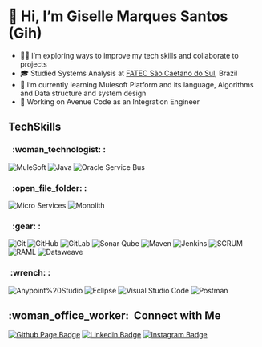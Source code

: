  <h1>👋 Hi, I’m Giselle Marques Santos (Gih) </h1>

 
- :ok_woman: I’m exploring ways to improve my tech skills and collaborate to projects
- :mortar_board: Studied Systems Analysis at [FATEC São Caetano do Sul](http://www.fatecsaocaetano.edu.br/), Brazil
- 🌱 I’m currently learning Mulesoft Platform and its language, Algorithms and Data structure and system design
- :briefcase: Working on Avenue Code as an Integration Engineer

<h2>TechSkills</h2>

<h3> &nbsp; :woman_technologist: :  </center> </h3>

  ![MuleSoft](https://img.shields.io/badge/-Mule%20Soft-333333?style=flat&logo=mulesoft)
  ![Java](https://img.shields.io/badge/-Java-333333?style=flat&logo=Oracle&logoColor=fc172a)
  ![Oracle Service Bus](https://img.shields.io/badge/-Oracle_Service_Bus-333333?style=flat&logo=Oracle&logoColor=fc172a)

<h3>&nbsp; :open_file_folder: :</center></h3>

 ![Micro Services](https://img.shields.io/badge/-Micro%20Services-333333?style=fla&logoColor=EAE6E3)
 ![Monolith](https://img.shields.io/badge/-Monolith-333333?style=fla&logoColor=EAE6E3)

<h3>&nbsp; :gear: : </center></h3>

![Git](https://img.shields.io/badge/-Git-333333?style=flat&logo=git)
![GitHub](https://img.shields.io/badge/-GitHub-333333?style=flat&logo=github)
![GitLab](https://img.shields.io/badge/-GitLab-333333?style=flat&logo=gitlab)
![Sonar Qube](https://img.shields.io/badge/-Sonar%20Qube-333333?style=flat&logo=sonarqube)
![Maven](https://img.shields.io/badge/-Apache%20Maven-333333?style=flat&logo=apachemaven)
![Jenkins](https://img.shields.io/badge/-Jenkins-333333?style=flat&logo=jenkins)
![SCRUM](https://img.shields.io/badge/-SCRUM-333333?style=flat&logo=scrumalliance)
![RAML](https://img.shields.io/badge/-RAML-333333?style=flat&logo=yaml)
![Dataweave](https://img.shields.io/badge/-Dataweave-333333?style=flat&logo=mulesoft)


<h3>&nbsp;:wrench: : </center></h3> 

  ![Anypoint%20Studio](https://img.shields.io/badge/-Anypoint%20Studio-333333?style=flat&logo=eclipseide)
  ![Eclipse](https://img.shields.io/badge/-Eclipse-333333?style=flat&logo=eclipseide)
  ![Visual Studio Code](https://img.shields.io/badge/-Visual%20Studio%20Code-333333?style=flat&logo=visual-studio-code&logoColor=007ACC)
  ![Postman](https://img.shields.io/badge/-Postman-333333?style=flat&logo=postman)

<h2> :woman_office_worker: &nbsp;Connect with Me </h2>

  [![Github Page Badge](https://img.shields.io/badge/-Github_Page-000?style=flat-square&logo=Github&logoColor=white&link=https://github.com/giMarquess/)](https://github.com/giMarquess/)
  [![Linkedin Badge](https://img.shields.io/badge/-LinkedIn-blue?style=flat-square&logo=Linkedin&logoColor=white&link=https://https://www.linkedin.com/in/giselle-marques-santos-1b2349144/?locale=en_US)](https://www.linkedin.com/in/giselle-marques-santos-1b2349144/?locale=en_US)
  [![Instagram Badge](https://img.shields.io/badge/-Instagram-c039a6?style=flat-square&labelColor=c039a6&logo=instagram&logoColor=white&link=https://www.instagram.com/gih_marquesss/)](https://www.instagram.com/gih_marquesss/)
  
